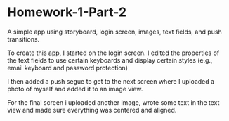 # Homework-1-Part-2
A simple app using storyboard, login screen, images, text fields, and push transitions.

To create this app, I started on the login screen. 
I edited the properties of the text fields to use certain keyboards and display certain styles (e.g., email keyboard and password protection)

I then added a push segue to get to the next screen where I uploaded a photo of myself and added it to an image view. 

For the final screen i uploaded another image, wrote some text in the text view and made sure everything was centered and aligned.

